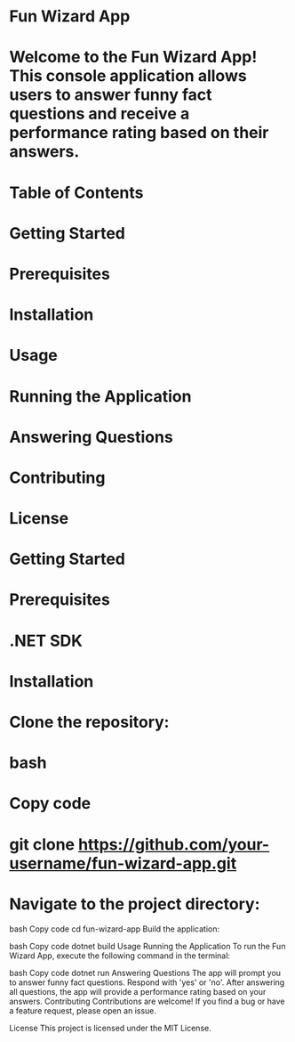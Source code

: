 # Fun Wizard App
# Welcome to the Fun Wizard App! This console application allows users to answer funny fact questions and receive a performance rating based on their answers.

# Table of Contents
# Getting Started
# Prerequisites
# Installation
# Usage
# Running the Application
# Answering Questions
# Contributing
# License
# Getting Started
# Prerequisites
# .NET SDK
# Installation
# Clone the repository:

# bash
# Copy code
# git clone https://github.com/your-username/fun-wizard-app.git
# Navigate to the project directory:

bash
Copy code
cd fun-wizard-app
Build the application:

bash
Copy code
dotnet build
Usage
Running the Application
To run the Fun Wizard App, execute the following command in the terminal:

bash
Copy code
dotnet run
Answering Questions
The app will prompt you to answer funny fact questions. Respond with 'yes' or 'no'.
After answering all questions, the app will provide a performance rating based on your answers.
Contributing
Contributions are welcome! If you find a bug or have a feature request, please open an issue.

License
This project is licensed under the MIT License.
